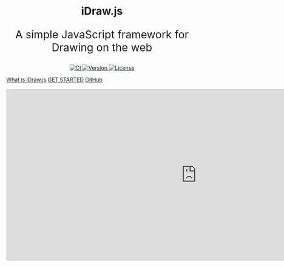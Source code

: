 <style>

</style>

<h1 align="center">iDraw.js</h1>

<p align="center" style="font-size:28px;">A simple JavaScript framework for Drawing on the web</p>

<p align="center">
  <a title="CI" href="https://github.com/idrawjs/idraw/actions/workflows/node.js.yml">
    <img src="https://github.com/idrawjs/idraw/actions/workflows/node.js.yml/badge.svg?branch=main" alt="CI">
  </a>

  <a href="https://www.npmjs.com/package/idraw">
    <img src="https://img.shields.io/npm/v/idraw.svg?sanitize=idraw" alt="Version">
  </a>
  <a href="https://www.npmjs.com/package/idraw">
    <img src="https://img.shields.io/npm/l/idraw.svg?sanitize=true" alt="License">
  </a>
</p>

<div class="home-btn-group">
  <a class="home-btn" href="https://idrawjs.github.io/docs/en/guide/introduction.html">What is iDraw.js</a>
  <a class="home-btn home-btn-primary" href="https://idrawjs.github.io/docs/">GET STARTED</a>
  <a class="home-btn" target="_blank" href="https://github.com/idrawjs/idraw/">GitHub</a>
</div>


<br/>
<div>
  <iframe 
    src="https://idraw.js.org/playground/?demo=basic&header=false&sider=false&default-editor-split=37" 
    width="1000" height="450" frameborder="no" border="0"
    style="border: 1px solid #cecece"
  ></iframe>
</div>